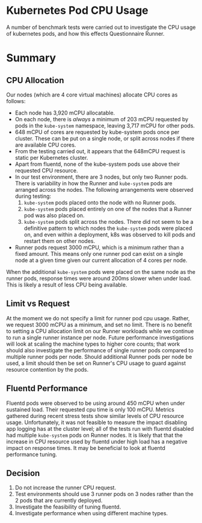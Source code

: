 # Kubernetes Pod CPU Usage

A number of benchmark tests were carried out to investigate the CPU usage of kubernetes pods, and how this effects Questionnaire Runner.

# Summary

## CPU Allocation

Our nodes (which are 4 core virtual machines) allocate CPU cores as follows:

- Each node has 3,920 mCPU allocatable.
- On each node, there is _always_ a minimum of 203 mCPU requested by pods in the `kube-system` namespace, leaving 3,717 mCPU for other pods.
- 648 mCPU of cores are requested by kube-system pods once per cluster. These can be put on a single node, or split across nodes if there are available CPU cores.
- From the testing carried out, it appears that the 648mCPU request is static per Kubernetes cluster.
- Apart from fluentd, none of the kube-system pods use above their requested CPU resource.
- In our test environment, there are 3 nodes, but only two Runner pods. There is variability in how the Runner and `kube-system` pods are arranged across the nodes. The following arrangements were observed during testing:
  1. `kube-system` pods placed onto the node with no Runner pods.
  1. `kube-system` pods placed entirely on one of the nodes that a Runner pod was also placed on.
  1. `kube-system` pods split across the nodes.
     There did not seem to be a definitive pattern to which nodes the `kube-system` pods were placed on, and even within a deployment, k8s was observed to kill pods and restart them on other nodes.
- Runner pods request 3000 mCPU, which is a minimum rather than a fixed amount. This means only one runner pod can exist on a single node at a given time given our current allocation of 4 cores per node.

When the additional `kube-system` pods were placed on the same node as the runner pods, response times were around 200ms slower when under load. This is likely a result of less CPU being available.

## Limit vs Request

At the moment we do not specify a limit for runner pod cpu usage. Rather, we request 3000 mCPU as a minimum, and set no limit. There is no benefit to setting a CPU allocation limit on our Runner workloads while we continue to run a single runner instance per node. Future performance investigations will look at scaling the machine types to higher core counts; that work should also investigate the performance of single runner pods compared to multiple runner pods per node. Should additional Runner pods per node be used, a limit should then be set on Runner's CPU usage to guard against resource contention by the pods.

## Fluentd Performance

Fluentd pods were observed to be using around 450 mCPU when under sustained load. Their requested cpu time is only 100 mCPU. Metrics gathered during recent stress tests show similar levels of CPU resource usage. Unfortunately, it was not feasible to measure the impact disabling app logging has at the cluster level; all of the tests run with fluentd disabled had multiple `kube-system` pods on Runner nodes. It is likely that that the increase in CPU resource used by fluentd under high load has a negative impact on response times. It may be beneficial to look at fluentd performance tuning.

## Decision

1. Do not increase the runner CPU request.
1. Test environments should use 3 runner pods on 3 nodes rather than the 2 pods that are currently deployed.
1. Investigate the feasibility of tuning fluentd.
1. Investigate performance when using different machine types.
